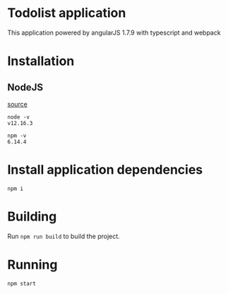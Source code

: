 # Todolist application
This application powered by angularJS 1.7.9 with typescript and webpack

# Installation

## NodeJS

[source](https://nodejs.org/en/)

```
node -v
v12.16.3

npm -v
6.14.4
```

# Install application dependencies

```
npm i
```

# Building

Run `npm run build` to build the project.


# Running

```
npm start
```